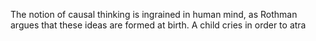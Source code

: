 The notion of causal thinking is ingrained in human mind, as Rothman argues that these ideas are formed at birth. A child cries in order to atra